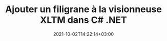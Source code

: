 ---
############################# Static ############################
layout: "autogen-gist"
date: 2021-10-02T14:22:14+03:00
draft: false
path: "fr/total/net/watermark/xltm/"
other_out_formats: "PDF DOC DOCX DOCM DOT DOTM DOTX RTF XLS XLSM XLSX XLT XLTM XLTX PPT PPTX PPTM PPS PPSX PPSM POT POTX POTM EML EMLX OFT MSG ODT BMP GIF JPEG JP2 PNG TIFF WEBP VSD VDX VSDM VSDX VSS VSSM VSSX VST VSTM VSTX VSX VTX JPG Word Excel Image Visio"
ad_headline: "Ajouter un filigrane à XLTM | C#"
ad_description: "Ajouter, rechercher, modifier et supprimer des filigranes du fichier XLTM en C# .NET"

############################# Head ############################
head_title: "Ajouter un filigrane de texte ou d'image à XLTM dans C # ASP.NET"
head_description: "Ajoutez, recherchez, modifiez et supprimez un filigrane de texte ou d'image d'un fichier XLTM, Word, Excel, PowerPoint, diagramme ou image dans un fichier C #, ASP.NET, VB.NET, .NET Core, Xamarin et Mono sur votre ordinateur de bureau, Web ou application mobile."

############################# Header ############################
title: "Ajouter un filigrane à la visionneuse XLTM dans C# .NET"
description: "Ajoutez des images de filigrane aux applications de visualisation de documents XLTM qui sont développées dans les plateformes C#, ASP.NET, VB.NET, .NET Core, Xamarin et Mono. Utilisez des méthodes avancées de gestion des filigranes pour afficher, rechercher, modifier et supprimer divers types de filigranes dans les PDF, les documents Microsoft Word, les feuilles de calcul Excel, les présentations PowerPoint, les diagrammes, les pièces jointes aux e-mails et les formats de fichiers image. Vous pouvez facilement afficher le fichier filigrané sous forme de fichier HTML, image ou PDF dans vos applications sans utiliser de logiciel supplémentaire."

############################# SubMenu ############################
submenu:
    enable: false

############################# Content ############################
content:
    enable: true
    block:
    - title_left: "Ajouter un filigrane d'image au fichier PDF dans .NET"
      content_left: |
          [Conholdate.Total pour .NET](https://products.conholdate.com/total/net/) permet aux développeurs .NET d'ajouter facilement des filigranes d'image à leurs applications de visualisation de documents en ajoutant quelques étapes simples.

          -   Instancier **Filigrane** avec le format du document d'entrée
          -   Utiliser le chemin de l'image du filigrane comme paramètre constructeur de la classe **ImageWatermark**
          -   Définir la taille et l'alignement du filigrane
          -   Ajoutez un filigrane au ** filigrane ** et créez un document de sortie
          -   Instanciez **Viewer** avec le document de sortie
          -   Définir les options pour afficher le document au format HTML
          
      title_right: "Instructions de téléchargement et d'installation des API"
      content_right: |
          L'exemple de code ci-dessous nécessite les espaces de noms "GroupDocs.Watermark" et "GroupDocs.Viewer" pour insérer un filigrane d'image dans le document et l'afficher sous forme de fichier HTML sur différents systèmes d'exploitation tels que Windows, Linux ou macOS tout en utilisant des plates-formes telles que Windows Azure, Mono et Xamarin.
          
          Obtenez les fichiers respectifs à partir des [téléchargements](https://downloads.conholdate.com/total/net) ou récupérez le package complet à partir de [NuGet](https://www.nuget.org/packages/Conholdate.Total/ ) pour ajouter 'Conholdate.Total` directement dans votre espace de travail. Découvrez d'autres [API .NET pour les documents Office](https://products.conholdate.com/total/net/) proposées par Conholdate.Total.
          
      gisthash: "655c316366548f2d74110b3336913832"
      gistfile: "insert-image-watermark-to-pdf.cs"

    - title_left: "Ajouter un filigrane de texte au fichier PDF dans .NET"
      content_left: |
          L'exemple de code ci-dessous montre comment ajouter un filigrane de texte dans un document PDF en utilisant quelques lignes de code C#. Il insérera un filigrane sur toutes les pages des formats de document pris en charge.

          -   Instancier **Filigrane** avec le document PDF d'entrée
          -   Initialiser la **police** à utiliser pour le filigrane
          -   Créez l'objet **TextWatermark**
          -   Définir les propriétés du filigrane (alignement, couleur, etc.)
          -   Ajouter un filigrane au filigrane et générer un document de sortie
        
      title_right: "Ajouter, rechercher, modifier et supprimer des filigranes"
      content_right: |
          L'API .NET Watermark offre une puissante solution de gestion des filigranes et vous permet de rechercher tous les filigranes possibles présents sur le document source. Il peut également détecter les filigranes déjà ajoutés par les outils ou logiciels tiers. Vous pouvez facilement modifier le texte ou l'image dans les filigranes trouvés et supprimer tout ou partie des filigranes du document précédemment ajouté.

          Les types de filigrane pris en charge incluent XObject, Artifact, Annotation, Shape, text et image.
          
      gisthash: "a7ed65fc41e058ea08854530444ce267"
      gistfile: "insert-text-watermark-to-pdf.cs"

############################# About Formats ############################
about_formats:
    enable: false
############################# More Formats ############################
more_formats:
    enable: true
    auto: false
    other_out_formats: PDF DOC DOCX DOCM DOT DOTM DOTX RTF XLS XLSM XLSX XLT XLTM XLTX PPT PPTX PPTM PPS PPSX PPSM POT POTX POTM EML EMLX OFT MSG ODT BMP GIF JPEG JP2 PNG TIFF WEBP VSD VDX VSDM VSDX VSS VSSM VSSX VST VSTM VSTX VSX VTX JPG Word Excel Image Visio
############################# Back to top ###############################
back_to_top:
  enable: true
---
